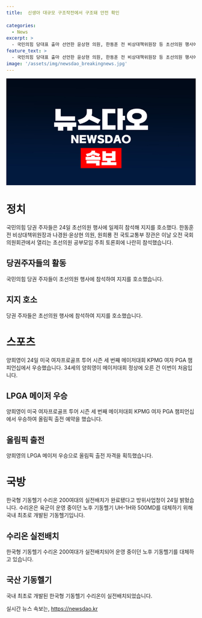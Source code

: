```yaml
---
title:  신생아 대규모 구조작전에서 구조돼 안전 확인

categories:
  - News
excerpt: >
  - 국민의힘 당대표 출마 선언한 윤상현 의원, 한동훈 전 비상대책위원장 등 초선의원 행사에 일제히 참석해 지지 호소 - 양희영, LPGA 투어 시즌 세 번째 메이저대회 KPMG 여자 PGA 챔피언십에서 우승, 올림픽 출전을 예약 - 국산 기동헬기 수리온 200여대, 12년 만에 실전배치 완료 - 2024 파리 하계올림픽 개막 30일 앞으로, 대회 하이라이트 및 축제 기사 5건 송고 - 윤석열 대통령 지지율 11주 연속 30% 초반대, 리얼미터 여론조사 결과 - 국립고궁박물관이 2027년에 K-왕실 유산을 주제로 한 특별전을 개최할 계획 - 트럼프 참모, 한국과 일본의 미군 주둔 비용 부담에 대한 논의 강조 - 6·25전쟁 제74주년 정부 행사가 대구에서 처음으로 열림 - LG전자와 삼성전자, 미국 컨슈머리포트가 선정한 올해 최고의 TV 8종 중 4종을 석권
feature_text: >
  - 국민의힘 당대표 출마 선언한 윤상현 의원, 한동훈 전 비상대책위원장 등 초선의원 행사에 일제히 참석해 지지 호소 - 양희영, LPGA 투어 시즌 세 번째 메이저대회 KPMG 여자 PGA 챔피언십에서 우승, 올림픽 출전을 예약 - 국산 기동헬기 수리온 200여대, 12년 만에 실전배치 완료 - 2024 파리 하계올림픽 개막 30일 앞으로, 대회 하이라이트 및 축제 기사 5건 송고 - 윤석열 대통령 지지율 11주 연속 30% 초반대, 리얼미터 여론조사 결과 - 국립고궁박물관이 2027년에 K-왕실 유산을 주제로 한 특별전을 개최할 계획 - 트럼프 참모, 한국과 일본의 미군 주둔 비용 부담에 대한 논의 강조 - 6·25전쟁 제74주년 정부 행사가 대구에서 처음으로 열림 - LG전자와 삼성전자, 미국 컨슈머리포트가 선정한 올해 최고의 TV 8종 중 4종을 석권
image: '/assets/img/newsdao_breakingnews.jpg'
---
```


<p><img src="/assets/img/newsdao_breakingnews.jpg" alt="pcversion 속보" /></p>

<h1>정치</h1>

<p data-ke-size="size16">국민의힘 당권 주자들은 24일 초선의원 행사에 일제히 참석해 지지를 호소했다. 한동훈 전 비상대책위원장과 나경원·윤상현 의원, 원희룡 전 국토교통부 장관은 이날 오전 국회 의원회관에서 열리는 초선의원 공부모임 주최 토론회에 나란히 참석했습니다.</p>

<h2>당권주자들의 활동</h2>

<p data-ke-size="size16">국민의힘 당권 주자들이 초선의원 행사에 참석하여 지지를 호소했습니다.</p>

<h2>지지 호소</h2>

<p data-ke-size="size16">당권 주자들은 초선의원 행사에 참석하여 지지를 호소했습니다.</p>

<h1>스포츠</h1>

<p data-ke-size="size16">양희영이 24일 미국 여자프로골프 투어 시즌 세 번째 메이저대회 KPMG 여자 PGA 챔피언십에서 우승했습니다. 34세의 양희영이 메이저대회 정상에 오른 건 이번이 처음입니다.</p>

<h2>LPGA 메이저 우승</h2>

<p data-ke-size="size16">양희영이 미국 여자프로골프 투어 시즌 세 번째 메이저대회 KPMG 여자 PGA 챔피언십에서 우승하여 올림픽 출전 예약을 했습니다.</p>

<h2>올림픽 출전</h2>

<p data-ke-size="size16">양희영의 LPGA 메이저 우승으로 올림픽 출전 자격을 획득했습니다.</p>

<h1>국방</h1>

<p data-ke-size="size16">한국형 기동헬기 수리온 200여대의 실전배치가 완료됐다고 방위사업청이 24일 밝혔습니다. 수리온은 육군이 운영 중이던 노후 기동헬기 UH-1H와 500MD를 대체하기 위해 국내 최초로 개발된 기동헬기입니다.</p>

<h2>수리온 실전배치</h2>

<p data-ke-size="size16">한국형 기동헬기 수리온 200여대가 실전배치되어 운영 중이던 노후 기동헬기를 대체하고 있습니다.</p>

<h2>국산 기동헬기</h2>

<p data-ke-size="size16">국내 최초로 개발된 한국형 기동헬기 수리온이 실전배치되었습니다.</p>
실시간 뉴스 속보는, <a href="https://newsdao.kr" rel="dofollow">https://newsdao.kr</a>


